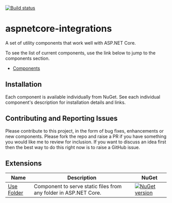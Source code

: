 [![Build status](https://ci.appveyor.com/api/projects/status/pjmkt9665bi37596/branch/master?svg=true)](https://ci.appveyor.com/project/pratikpanda/aspnetcore-integrations/branch/master)

# aspnetcore-integrations
A set of utility components that work well with ASP.NET Core.

To see the list of current components, use the link below to jump to the components section.

* [Components](#components)

## Installation

Each component is available individually from NuGet. See each individual component's description for installation details and links.

## Contributing and Reporting Issues

Please contribute to this project, in the form of bug fixes, enhancements or new components. Please fork the repo and raise a PR if you have something you would like me to review for inclusion.  If you want to discuss an idea first then the best way to do this right now is to raise a GitHub issue.

## Extensions
| Name | Description | NuGet |
| ------ | ------ | ------ |
| [Use Folder](Libraries/AspNetCore.Integrations.UseFolder) | Component to serve static files from any folder in ASP.NET Core. | [![NuGet version](https://img.shields.io/badge/NuGet-1.0.0-blue.svg)](https://www.nuget.org/packages/AspNetCore.Integrations.UseFolder/) |
